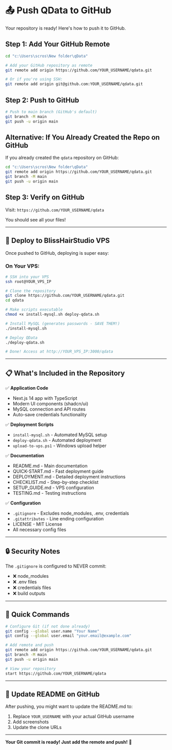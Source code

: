 # 📤 Push QData to GitHub

Your repository is ready! Here's how to push it to GitHub.

## Step 1: Add Your GitHub Remote

```bash
cd "c:\Users\scros\New folder\qData"

# Add your GitHub repository as remote
git remote add origin https://github.com/YOUR_USERNAME/qdata.git

# Or if you're using SSH:
git remote add origin git@github.com:YOUR_USERNAME/qdata.git
```

## Step 2: Push to GitHub

```bash
# Push to main branch (GitHub's default)
git branch -M main
git push -u origin main
```

## Alternative: If You Already Created the Repo on GitHub

If you already created the `qdata` repository on GitHub:

```bash
cd "c:\Users\scros\New folder\qData"
git remote add origin https://github.com/YOUR_USERNAME/qdata.git
git branch -M main
git push -u origin main
```

## Step 3: Verify on GitHub

Visit: `https://github.com/YOUR_USERNAME/qdata`

You should see all your files!

---

## 🎯 Deploy to BlissHairStudio VPS

Once pushed to GitHub, deploying is super easy:

### On Your VPS:

```bash
# SSH into your VPS
ssh root@YOUR_VPS_IP

# Clone the repository
git clone https://github.com/YOUR_USERNAME/qdata.git
cd qdata

# Make scripts executable
chmod +x install-mysql.sh deploy-qdata.sh

# Install MySQL (generates passwords - SAVE THEM!)
./install-mysql.sh

# Deploy QData
./deploy-qdata.sh

# Done! Access at http://YOUR_VPS_IP:3000/qdata
```

---

## 📋 What's Included in the Repository

✅ **Application Code**
- Next.js 14 app with TypeScript
- Modern UI components (shadcn/ui)
- MySQL connection and API routes
- Auto-save credentials functionality

✅ **Deployment Scripts**
- `install-mysql.sh` - Automated MySQL setup
- `deploy-qdata.sh` - Automated deployment
- `upload-to-vps.ps1` - Windows upload helper

✅ **Documentation**
- README.md - Main documentation
- QUICK-START.md - Fast deployment guide
- DEPLOYMENT.md - Detailed deployment instructions
- CHECKLIST.md - Step-by-step checklist
- SETUP_GUIDE.md - VPS configuration
- TESTING.md - Testing instructions

✅ **Configuration**
- `.gitignore` - Excludes node_modules, .env, credentials
- `.gitattributes` - Line ending configuration
- LICENSE - MIT License
- All necessary config files

---

## 🔒 Security Notes

The `.gitignore` is configured to NEVER commit:
- ❌ node_modules
- ❌ .env files
- ❌ credentials files
- ❌ build outputs

---

## 🚀 Quick Commands

```bash
# Configure Git (if not done already)
git config --global user.name "Your Name"
git config --global user.email "your.email@example.com"

# Add remote and push
git remote add origin https://github.com/YOUR_USERNAME/qdata.git
git branch -M main
git push -u origin main

# View your repository
start https://github.com/YOUR_USERNAME/qdata
```

---

## 📝 Update README on GitHub

After pushing, you might want to update the README.md to:
1. Replace `YOUR_USERNAME` with your actual GitHub username
2. Add screenshots
3. Update the clone URLs

---

**Your Git commit is ready! Just add the remote and push!** 🎉
